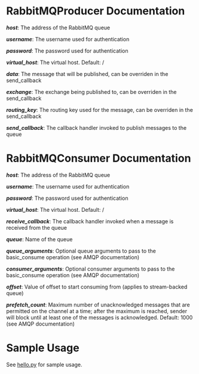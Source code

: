 # RabbitMQProducer Documentation
_**host**_: The address of the RabbitMQ queue

_**username**_: The username used for authentication

_**password**_: The password used for authentication

_**virtual_host**_: The virtual host. Default: /
 
_**data**_: The message that will be published, can be overriden in the send_callback

_**exchange**_: The exchange being published to, can be overriden in the send_callback

_**routing_key**_: The routing key used for the message, can be overriden in the send_callback

_**send_callback**_: The callback handler invoked to publish messages to the queue

# RabbitMQConsumer Documentation
_**host**_: The address of the RabbitMQ queue

_**username**_: The username used for authentication

_**password**_: The password used for authentication

_**virtual_host**_: The virtual host. Default: /

_**receive_callback**_: The callback handler invoked when a message is received from the queue

_**queue**_: Name of the queue

_**queue_arguments**_: Optional queue arguments to pass to the basic_consume operation (see AMQP documentation)

_**consumer_arguments**_: Optional consumer arguments to pass to the basic_consume operation (see AMQP documentation)

_**offset**_: Value of offset to start consuming from (applies to stream-backed queue)

_**prefetch_count**_: 
Maximum number of unacknowledged messages that are permitted on the channel at a time; after the maximum
is reached, sender will block until at least one of the messages is acknowledged. Default: 1000 (see AMQP documentation)

# Sample Usage

See [hello.py](app/hello.py) for sample usage.